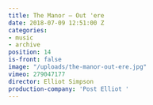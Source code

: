 ```yaml
---
title: The Manor — Out 'ere
date: 2018-07-09 12:51:00 Z
categories:
- music
- archive
position: 14
is-front: false
image: "/uploads/the-manor-out-ere.jpg"
vimeo: 279047177
director: Elliot Simpson
production-company: 'Post Elliot '
---
```


